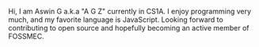 Hi, I am Aswin G a.k.a "A G Z" currently in CS1A. I enjoy programming very much, and my favorite language is JavaScript.
Looking forward to contributing to open source and hopefully becoming an active member of FOSSMEC.